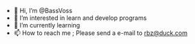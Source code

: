 - 👋 Hi, I’m @BassVoss
- 👀 I’m interested in learn and develop programs
- 🌱 I’m currently learning 
- 📫 How to reach me ; Please send a e-mail to rbz@duck.com

<!---
BassVoss/BassVoss is a ✨ special ✨ repository because its `README.md` (this file) appears on your GitHub profile.
You can click the Preview link to take a look at your changes.
--->
